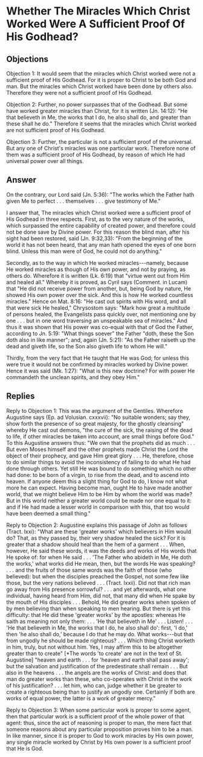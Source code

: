 # Whether The Miracles Which Christ Worked Were A Sufficient Proof Of His Godhead?

## Objections

Objection 1: It would seem that the miracles which Christ worked were not a sufficient proof of His Godhead. For it is proper to Christ to be both God and man. But the miracles which Christ worked have been done by others also. Therefore they were not a sufficient proof of His Godhead.

Objection 2: Further, no power surpasses that of the Godhead. But some have worked greater miracles than Christ, for it is written (Jn. 14:12): "He that believeth in Me, the works that I do, he also shall do, and greater than these shall he do." Therefore it seems that the miracles which Christ worked are not sufficient proof of His Godhead.

Objection 3: Further, the particular is not a sufficient proof of the universal. But any one of Christ's miracles was one particular work. Therefore none of them was a sufficient proof of His Godhead, by reason of which He had universal power over all things.

## Answer

On the contrary, our Lord said (Jn. 5:36): "The works which the Father hath given Me to perfect . . . themselves . . . give testimony of Me."

I answer that, The miracles which Christ worked were a sufficient proof of His Godhead in three respects. First, as to the very nature of the works, which surpassed the entire capability of created power, and therefore could not be done save by Divine power. For this reason the blind man, after his sight had been restored, said (Jn. 9:32,33): "From the beginning of the world it has not been heard, that any man hath opened the eyes of one born blind. Unless this man were of God, he could not do anything."

Secondly, as to the way in which He worked miracles---namely, because He worked miracles as though of His own power, and not by praying, as others do. Wherefore it is written (Lk. 6:19) that "virtue went out from Him and healed all." Whereby it is proved, as Cyril says (Comment. in Lucam) that "He did not receive power from another, but, being God by nature, He showed His own power over the sick. And this is how He worked countless miracles." Hence on Mat. 8:16: "He cast out spirits with His word, and all that were sick He healed," Chrysostom says: "Mark how great a multitude of persons healed, the Evangelists pass quickly over, not mentioning one by one . . . but in one word traversing an unspeakable sea of miracles." And thus it was shown that His power was co-equal with that of God the Father, according to Jn. 5:19: "What things soever" the Father "doth, these the Son doth also in like manner"; and, again (Jn. 5:21): "As the Father raiseth up the dead and giveth life, so the Son also giveth life to whom He will."

Thirdly, from the very fact that He taught that He was God; for unless this were true it would not be confirmed by miracles worked by Divine power. Hence it was said (Mk. 1:27): "What is this new doctrine? For with power He commandeth the unclean spirits, and they obey Him."

## Replies

Reply to Objection 1: This was the argument of the Gentiles. Wherefore Augustine says (Ep. ad Volusian. cxxxvii): "No suitable wonders; say they, show forth the presence of so great majesty, for the ghostly cleansing" whereby He cast out demons, "the cure of the sick, the raising of the dead to life, if other miracles be taken into account, are small things before God." To this Augustine answers thus: "We own that the prophets did as much . . . But even Moses himself and the other prophets made Christ the Lord the object of their prophecy, and gave Him great glory . . . He, therefore, chose to do similar things to avoid the inconsistency of failing to do what He had done through others. Yet still He was bound to do something which no other had done: to be born of a virgin, to rise from the dead, and to ascend into heaven. If anyone deem this a slight thing for God to do, I know not what more he can expect. Having become man, ought He to have made another world, that we might believe Him to be Him by whom the world was made? But in this world neither a greater world could be made nor one equal to it: and if He had made a lesser world in comparison with this, that too would have been deemed a small thing."

Reply to Objection 2: Augustine explains this passage of John as follows (Tract. lxxi): "What are these 'greater works' which believers in Him would do? That, as they passed by, their very shadow healed the sick? For it is greater that a shadow should heal than the hem of a garment . . . When, however, He said these words, it was the deeds and works of His words that He spoke of: for when He said . . . 'The Father who abideth in Me, He doth the works,' what works did He mean, then, but the words He was speaking? . . . and the fruits of those same words was the faith of those (who believed): but when the disciples preached the Gospel, not some few like those, but the very nations believed . . . (Tract. lxxii). Did not that rich man go away from His presence sorrowful? . . . and yet afterwards, what one individual, having heard from Him, did not, that many did when He spake by the mouth of His disciples . . . Behold, He did greater works when spoken of by men believing than when speaking to men hearing. But there is yet this difficulty: that He did these 'greater works' by the apostles: whereas He saith as meaning not only them: . . . 'He that believeth in Me' . . . Listen! . . . 'He that believeth in Me, the works that I do, he also shall do': first, 'I do,' then 'he also shall do,' because I do that he may do. What works---but that from ungodly he should be made righteous? . . . Which thing Christ worketh in him, truly, but not without him. Yes, I may affirm this to be altogether greater than to create" [*The words 'to create' are not in the text of St. Augustine] "heaven and earth . . . for 'heaven and earth shall pass away'; but the salvation and justification of the predestinate shall remain . . . But also in the heavens . . . the angels are the works of Christ: and does that man do greater works than these, who co-operates with Christ in the work of his justification? . . . let him, who can, judge whether it be greater to create a righteous being than to justify an ungodly one. Certainly if both are works of equal power, the latter is a work of greater mercy."

Reply to Objection 3: When some particular work is proper to some agent, then that particular work is a sufficient proof of the whole power of that agent: thus, since the act of reasoning is proper to man, the mere fact that someone reasons about any particular proposition proves him to be a man. In like manner, since it is proper to God to work miracles by His own power, any single miracle worked by Christ by His own power is a sufficient proof that He is God.